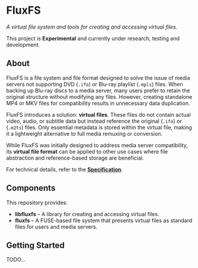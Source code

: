 # **FluxFS**  
*A virtual file system and tools for creating and accessing virtual files.*  

This project is **Experimental** and currently under research, testing and development.  

## **About**  
FluxFS is a file system and file format designed to solve the issue of media servers not supporting DVD (`.ifo`) or Blu-ray playlist (`.mpls`) files. When backing up Blu-ray discs to a media server, many users prefer to retain the original structure without modifying any files. However, creating standalone MP4 or MKV files for compatibility results in unnecessary data duplication.  

FluxFS introduces a solution: **virtual files**. These files do not contain actual video, audio, or subtitle data but instead reference the original (`.ifo`) or (`.m2ts`) files. Only essential metadata is stored within the virtual file, making it a lightweight alternative to full media remuxing or conversion.  

While FluxFS was initially designed to address media server compatibility, its **virtual file format** can be applied to other use cases where file abstraction and reference-based storage are beneficial.  

For technical details, refer to the **[Specification](specification.md)**.  

## **Components**  
This repository provides:  
- **libfluxfs** – A library for creating and accessing virtual files.  
- **fluxfs** – A FUSE-based file system that presents virtual files as standard files for users and media servers.  

## **Getting Started**  
TODO...
